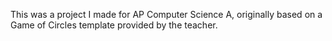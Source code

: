 This was a project I made for AP Computer Science A, originally based on a Game of Circles template provided by the teacher.
